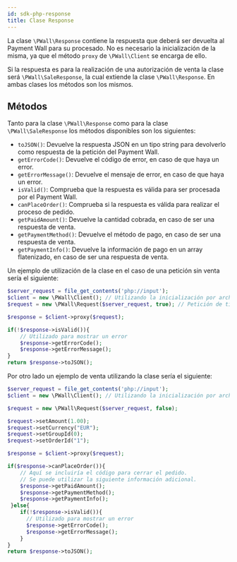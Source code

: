 ```yaml
---
id: sdk-php-response
title: Clase Response
---
```


La clase `\PWall\Response` contiene la respuesta que deberá ser devuelta al Payment Wall para su procesado. No es necesario la inicialización de la misma, ya que el método `proxy` de `\PWall\Client` se encarga de ello. 

Si la respuesta es para la realización de una autorización de venta la clase será `\PWall\SaleResponse`, la cual extiende la clase `\PWall\Response`. En ambas clases los métodos son los mismos.

## Métodos

Tanto para la clase `\PWall\Response` como para la clase `\PWall\SaleResponse` los métodos disponibles son los siguientes:

- `toJSON()`: Devuelve la respuesta JSON en un tipo string para devolverlo como respuesta de la petición del Payment Wall. 
- `getErrorCode()`: Devuelve el código de error, en caso de que haya un error.
- `getErrorMessage()`: Devuelve el mensaje de error, en caso de que haya un error.
- `isValid()`: Comprueba que la respuesta es válida para ser procesada por el Payment Wall.
- `canPlaceOrder()`: Comprueba si la respuesta es válida para realizar el proceso de pedido.
- `getPaidAmount()`: Devuelve la cantidad cobrada, en caso de ser una respuesta de venta.
- `getPaymentMethod()`: Devuelve el método de pago, en caso de ser una respuesta de venta.
- `getPaymentInfo()`: Devuelve la información de pago en un array flatenizado, en caso de ser una respuesta de venta.

Un ejemplo de utilización de la clase en el caso de una petición sin venta sería el siguiente:
``` php
$server_request = file_get_contents('php://input');
$client = new \PWall\Client(); // Utilizando la inicialización por archivo de configuración
$request = new \PWall\Request($server_request, true); // Petición de tipo administrador

$response = $client->proxy($request);

if(!$response->isValid()){
    // Utilizado para mostrar un error
    $response->getErrorCode();
    $response->getErrorMessage();
}
return $response->toJSON();
```

Por otro lado un ejemplo de venta utilizando la clase sería el siguiente:
``` php
$server_request = file_get_contents('php://input');
$client = new \PWall\Client(); // Utilizando la inicialización por archivo de configuración

$request = new \PWall\Request($server_request, false);

$request->setAmount(1.00);
$request->setCurrency("EUR");
$request->setGroupId(0);
$request->setOrderId("1");

$response = $client->proxy($request);

if($response->canPlaceOrder()){
    // Aquí se incluiría el código para cerrar el pedido.
    // Se puede utilizar la siguiente información adicional.
    $response->getPaidAmount();
    $response->getPaymentMethod(); 
    $response->getPaymentInfo();   
 }else{
    if(!$response->isValid()){
      // Utilizado para mostrar un error
      $response->getErrorCode();
      $response->getErrorMessage();
    }
}
return $response->toJSON();
```